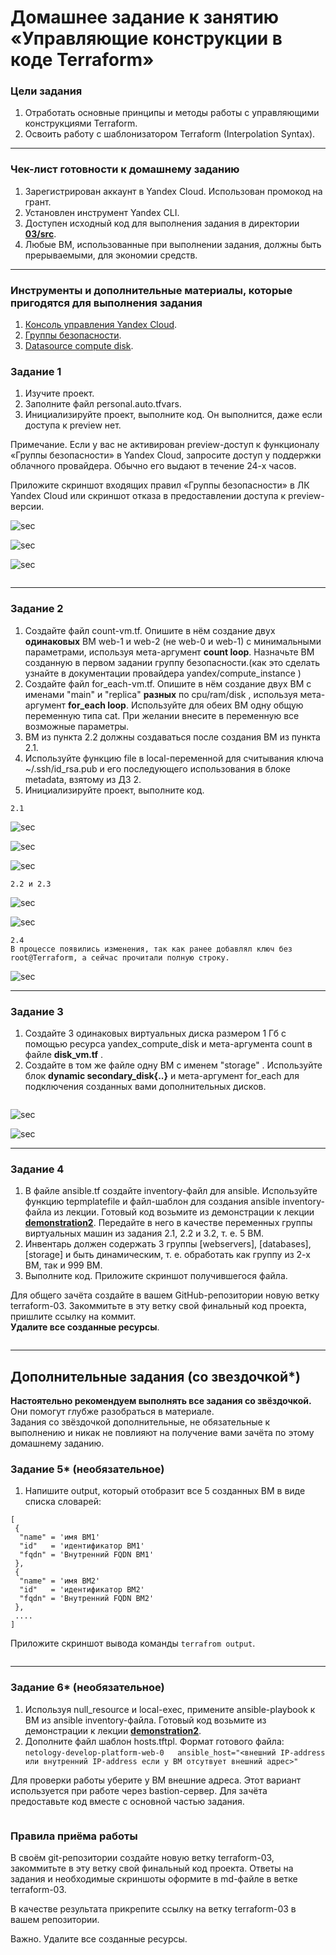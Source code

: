 # Домашнее задание к занятию «Управляющие конструкции в коде Terraform»

### Цели задания

1. Отработать основные принципы и методы работы с управляющими конструкциями Terraform.
2. Освоить работу с шаблонизатором Terraform (Interpolation Syntax).

------

### Чек-лист готовности к домашнему заданию

1. Зарегистрирован аккаунт в Yandex Cloud. Использован промокод на грант.
2. Установлен инструмент Yandex CLI.
3. Доступен исходный код для выполнения задания в директории [**03/src**](https://github.com/netology-code/ter-homeworks/tree/main/03/src).
4. Любые ВМ, использованные при выполнении задания, должны быть прерываемыми, для экономии средств.

------

### Инструменты и дополнительные материалы, которые пригодятся для выполнения задания

1. [Консоль управления Yandex Cloud](https://console.cloud.yandex.ru/folders/<cloud_id>/vpc/security-groups).
2. [Группы безопасности](https://cloud.yandex.ru/docs/vpc/concepts/security-groups?from=int-console-help-center-or-nav).
3. [Datasource compute disk](https://terraform-eap.website.yandexcloud.net/docs/providers/yandex/d/datasource_compute_disk.html).


### Задание 1

1. Изучите проект.
2. Заполните файл personal.auto.tfvars.
3. Инициализируйте проект, выполните код. Он выполнится, даже если доступа к preview нет.

Примечание. Если у вас не активирован preview-доступ к функционалу «Группы безопасности» в Yandex Cloud, запросите доступ у поддержки облачного провайдера. Обычно его выдают в течение 24-х часов.

Приложите скриншот входящих правил «Группы безопасности» в ЛК Yandex Cloud или скриншот отказа в предоставлении доступа к preview-версии.

![sec](https://github.com/MaximovAA/school/blob/main/secgrpapply.jpg "Пример вывода команд")  

![sec](https://github.com/MaximovAA/school/blob/main/secgrp.jpg "Пример вывода команд")  

![sec](https://github.com/MaximovAA/school/blob/main/secrules.jpg "Пример вывода команд")  



```

```

------

### Задание 2

1. Создайте файл count-vm.tf. Опишите в нём создание двух **одинаковых** ВМ  web-1 и web-2 (не web-0 и web-1) с минимальными параметрами, используя мета-аргумент **count loop**. Назначьте ВМ созданную в первом задании группу безопасности.(как это сделать узнайте в документации провайдера yandex/compute_instance )
2. Создайте файл for_each-vm.tf. Опишите в нём создание двух ВМ с именами "main" и "replica" **разных** по cpu/ram/disk , используя мета-аргумент **for_each loop**. Используйте для обеих ВМ одну общую переменную типа cat. При желании внесите в переменную все возможные параметры.
3. ВМ из пункта 2.2 должны создаваться после создания ВМ из пункта 2.1.
4. Используйте функцию file в local-переменной для считывания ключа ~/.ssh/id_rsa.pub и его последующего использования в блоке metadata, взятому из ДЗ 2.
5. Инициализируйте проект, выполните код.
```
2.1
```
![sec](https://github.com/MaximovAA/school/blob/main/apply-countvm.jpg "Пример вывода команд")  

![sec](https://github.com/MaximovAA/school/blob/main/countVM.jpg "Пример вывода команд")  

![sec](https://github.com/MaximovAA/school/blob/main/countVMsec.jpg "Пример вывода команд")  


```
2.2 и 2.3
```
![sec](https://github.com/MaximovAA/school/blob/main/apply-foreach.jpg "Пример вывода команд")  

![sec](https://github.com/MaximovAA/school/blob/main/VMforeach.jpg "Пример вывода команд")  

```
2.4
В процессе появились изменения, так как ранее добавлял ключ без root@Terraform, а сейчас прочитали полную строку.
```

![sec](https://github.com/MaximovAA/school/blob/main/metadata.jpg "Пример вывода команд")  

------

### Задание 3

1. Создайте 3 одинаковых виртуальных диска размером 1 Гб с помощью ресурса yandex_compute_disk и мета-аргумента count в файле **disk_vm.tf** .
2. Создайте в том же файле одну ВМ c именем "storage" . Используйте блок **dynamic secondary_disk{..}** и мета-аргумент for_each для подключения созданных вами дополнительных дисков.

```

```
![sec](https://github.com/MaximovAA/school/blob/main/diskapply.jpg "Пример вывода команд")  

![sec](https://github.com/MaximovAA/school/blob/main/diskset.jpg "Пример вывода команд")  

------

### Задание 4

1. В файле ansible.tf создайте inventory-файл для ansible.
Используйте функцию tepmplatefile и файл-шаблон для создания ansible inventory-файла из лекции.
Готовый код возьмите из демонстрации к лекции [**demonstration2**](https://github.com/netology-code/ter-homeworks/tree/main/03/demonstration2).
Передайте в него в качестве переменных группы виртуальных машин из задания 2.1, 2.2 и 3.2, т. е. 5 ВМ.
2. Инвентарь должен содержать 3 группы [webservers], [databases], [storage] и быть динамическим, т. е. обработать как группу из 2-х ВМ, так и 999 ВМ.
4. Выполните код. Приложите скриншот получившегося файла. 

Для общего зачёта создайте в вашем GitHub-репозитории новую ветку terraform-03. Закоммитьте в эту ветку свой финальный код проекта, пришлите ссылку на коммит.   
**Удалите все созданные ресурсы**.

```

```

------

## Дополнительные задания (со звездочкой*)

**Настоятельно рекомендуем выполнять все задания со звёздочкой.** Они помогут глубже разобраться в материале.   
Задания со звёздочкой дополнительные, не обязательные к выполнению и никак не повлияют на получение вами зачёта по этому домашнему заданию. 

### Задание 5* (необязательное)
1. Напишите output, который отобразит все 5 созданных ВМ в виде списка словарей:
``` 
[
 {
  "name" = 'имя ВМ1'
  "id"   = 'идентификатор ВМ1'
  "fqdn" = 'Внутренний FQDN ВМ1'
 },
 {
  "name" = 'имя ВМ2'
  "id"   = 'идентификатор ВМ2'
  "fqdn" = 'Внутренний FQDN ВМ2'
 },
 ....
]
```
Приложите скриншот вывода команды ```terrafrom output```.

```

```

------

### Задание 6* (необязательное)

1. Используя null_resource и local-exec, примените ansible-playbook к ВМ из ansible inventory-файла.
Готовый код возьмите из демонстрации к лекции [**demonstration2**](https://github.com/netology-code/ter-homeworks/tree/main/demonstration2).
3. Дополните файл шаблон hosts.tftpl. 
Формат готового файла:
```netology-develop-platform-web-0   ansible_host="<внешний IP-address или внутренний IP-address если у ВМ отсутвует внешний адрес>"```

Для проверки работы уберите у ВМ внешние адреса. Этот вариант используется при работе через bastion-сервер.
Для зачёта предоставьте код вместе с основной частью задания.

```

```

### Правила приёма работы

В своём git-репозитории создайте новую ветку terraform-03, закоммитьте в эту ветку свой финальный код проекта. Ответы на задания и необходимые скриншоты оформите в md-файле в ветке terraform-03.

В качестве результата прикрепите ссылку на ветку terraform-03 в вашем репозитории.

Важно. Удалите все созданные ресурсы.
